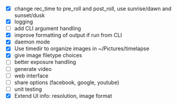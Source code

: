 - [x] change rec_time to pre_roll and post_roll, use sunrise/dawn and sunset/dusk
- [x] logging
- [ ] add CLI argument handling
- [x] improve formatting of output if run from CLI
- [x] daemon mode
- [x] Use timedir to organize images in ~/Pictures/timelapse
- [x] give image filetype choices
- [ ] better exposure handling
- [ ] generate video
- [ ] web interface
- [ ] share options (facebook, google, youtube)
- [ ] unit testing
- [x] Extend UI info: resolution, image format
